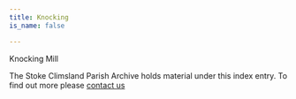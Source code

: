 ```yaml
---
title: Knocking
is_name: false

---
```


Knocking Mill


The Stoke Climsland Parish Archive holds material under this index entry. To find out more please [contact us](/contact/)
